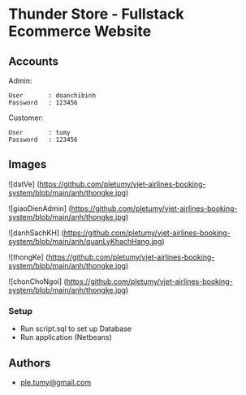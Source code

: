 # Thunder Store - Fullstack Ecommerce Website

## Accounts
Admin:
```
User       : doanchibinh
Password   : 123456
```

Customer:
```
User       : tumy
Password   : 123456
```
## Images 

![datVe] (https://github.com/pletumy/vjet-airlines-booking-system/blob/main/anh/thongke.jpg)

![giaoDienAdmin] (https://github.com/pletumy/vjet-airlines-booking-system/blob/main/anh/thongke.jpg)

![danhSachKH] (https://github.com/pletumy/vjet-airlines-booking-system/blob/main/anh/quanLyKhachHang.jpg)

![thongKe] (https://github.com/pletumy/vjet-airlines-booking-system/blob/main/anh/thongke.jpg)

![chonChoNgoi] (https://github.com/pletumy/vjet-airlines-booking-system/blob/main/anh/thongke.jpg)


### Setup

* Run script.sql to set up Database
* Run application (Netbeans)

## Authors
* [ple.tumy@gmail.com](ple.tumy@gmail.com)

